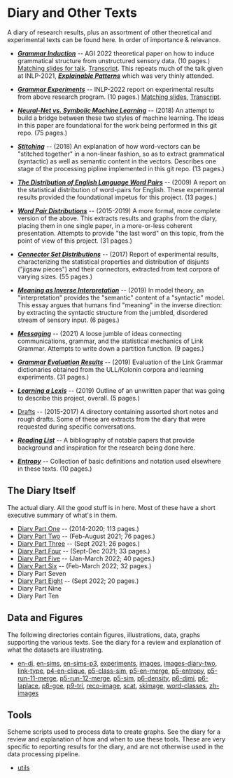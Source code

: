 Diary and Other Texts
=====================

A diary of research results, plus an assortment of other theoretical and
experimental texts can be found here. In order of importance & relevance.

* [***Grammar Induction***](agi-2022/grammar-induction.pdf) --
  AGI 2022 theoretical paper on how to induce grammatical structure
  from unstructured sensory data. (10 pages.)
  [Matching slides for talk](agi-2022-talk/topology-grammar.pdf).
  [Transcript](agi-2022-talk/notes.md).
  This repeats much of the talk given at INLP-2021,
  [***Explainable Patterns***](recognizing-patterns.pdf)
  which was very thinly attended.

* [***Grammar Experiments***](inlp-2022/grammar-experiments.pdf) --
  INLP-2022 report on experimental results from above research program.
  (10 pages.)
  [Matching slides](inlp-2022-talk/experimental-results.pdf),
  [Transcript](inlp-2022-talk/notes.md).

* [***Neural-Net vs. Symbolic Machine Learning***](skippy.pdf) --
  (2018) An attempt to build a bridge between these two styles of
  machine learning. The ideas in this paper are foundational for
  the work being performed in this git repo. (75 pages.)

* [***Stitching***](stitching.pdf) --
  (2018) An explanation of how word-vectors can be "stitched together"
  in a non-linear fashion, so as to extract grammatical (syntactic)
  as well as semantic content in the vectors. Describes one stage
  of the processing pipline implemented in this git repo. (13 pages.)

* [***The Distribution of English Language Word Pairs***](word-pairs-2009/word-pairs.pdf) --
  (2009) A report on the statistical distribution of word-pairs for
  English. These experimental results provided the foundational impetus
  for this project.
  (13 pages.)

* [***Word Pair Distributions***](word-pairs-redux/word-pairs-redux.pdf) --
  (2015-2019) A more formal, more complete version of the above. This
  extracts results and graphs from the diary, placing them in one
  single paper, in a more-or-less coherent presentation. Attempts
  to provide "the last word" on this topic, from the point of view of
  this project.  (31 pages.)

* [***Connector Set Distributions***](connector-sets-revised.pdf) --
  (2017) Report of experimental results, characterizing the
  statistical properties and distribution of disjunts
  ("jigsaw pieces") and their connectors, extracted from
  text corpora of varying sizes. (55 pages.)

* [***Meaning as Inverse Interpretation***](interpretation/interpretation.pdf) --
  (2019) In model theory, an "interpretation" provides the "semantic"
  content of a "syntactic" model. This essay argues that humans find
  "meaning" in the inverse direction: by extracting the syntactic
  structure from the jumbled, disordered stream of sensory input.
  (6 pages.)

* [***Messaging***](messaging.pdf) --
  (2021) A loose jumble of ideas connecting communications, grammar,
  and the statistical mechanics of Link Grammar. Attempts to write
  down a partition function. (9 pages.)

* [***Grammar Evaluation Results***](grammar-report/grammar-report.pdf) --
  (2019) Evaluation of the Link Grammar dictionaries obtained from
  the ULL/Kolonin corpora and learning experiments.  (31 pages.)

* [***Learning a Lexis***](lexical/lexical.pdf) --
  (2019) Outline of an unwritten paper that was going to describe this
  project, overall. (5 pages.)

* [Drafts](drafts) -- (2015-2017) A directory containing assorted
  short notes and rough drafts. Some of these are extracts from the
  diary that were requested during specific conversations.

* [***Reading List***](Reading-List.md) --
  A bibliography of notable papers that provide background and
  inspiration for the research being done here.

* [***Entropy***](entropy.pdf) -- Collection of basic definitions and
  notation used elsewhere in these texts. (10 pages.)

The Diary Itself
----------------
The actual diary.  All the good stuff is in here.
Most of these have a short executive summary of what's in them.

* [Diary Part One](learn-lang-diary-part-one.pdf) --
  (2014-2020; 113 pages.)
* [Diary Part Two](learn-lang-diary-part-two.pdf) --
  (Feb-August 2021; 76 pages.)
* [Diary Part Three](learn-lang-diary-part-three.pdf) --
  (Sept 2021; 26 pages.)
* [Diary Part Four](learn-lang-diary-part-four.pdf) --
  (Sept-Dec 2021; 33 pages.)
* [Diary Part Five](learn-lang-diary-part-five.pdf) --
  (Jan-March 2022; 40 pages.)
* [Diary Part Six](learn-lang-diary-part-six.pdf) --
  (Feb-March 2022; 32 pages.)
* Diary Part Seven
* [Diary Part Eight](learn-lang-diary-part-eight.pdf) --
  (Sept 2022; 20 pages.)
* Diary Part Nine
* Diary Part Ten

Data and Figures
----------------
The following directories contain figures, illustrations, data,
graphs supporting the various texts.  See the diary for a review
and explanation of what the datasets are illustrating.

* [en-dj](en-dj),
  [en-sims](en-sims),
  [en-sims-p3](en-sims-p3),
  [experiments](experiments),
  [images](images),
  [images-diary-two](images-diary-two),
  [link-type](link-type),
  [p4-en-clique](p4-en-clique),
  [p5-class-sim](p5-class-sim),
  [p5-en-merge](p5-en-merge),
  [p5-entropy](p5-entropy),
  [p5-run-11-merge](p5-run-11-merge),
  [p5-run-12-merge](p5-run-12-merge),
  [p5-sim](p5-sim),
  [p6-density](p6-density),
  [p6-djmi](p6-djmi),
  [p6-laplace](p6-laplace),
  [p8-goe](p8-goe),
  [p9-tri](p9-tri),
  [reco-image](reco-image),
  [scat](scat),
  [skimage](skimage),
  [word-classes](word-classes),
  [zh-images](zh-images)

Tools
-----
Scheme scripts used to process data to create graphs.
See the diary for a review and explanation of how and when to
use these tools.  These are very specific to reporting results
for the diary, and are not otherwise used in the data processing
pipeline.

* [utils](utils)

